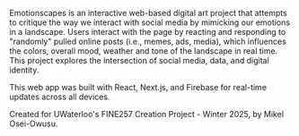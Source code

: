 Emotionscapes is an interactive web-based digital art project that attempts to critique the way we interact with social media by mimicking our emotions in a landscape. Users interact with the page by reacting and responding to "randomly" pulled online posts (i.e., memes, ads, media), which influences the colors, overall mood, weather and tone of the landscape in real time. This project explores the intersection of social media, data, and digital identity.

This web app was built with React, Next.js, and Firebase for real-time updates across all devices.

Created for UWaterloo's FINE257 Creation Project - Winter 2025, by Mikel Osei-Owusu.
